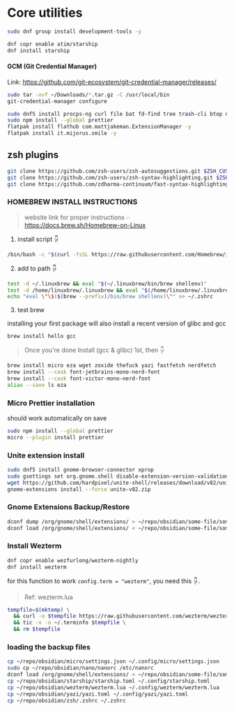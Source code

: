 # Core utilities

```zsh
sudo dnf group install development-tools -y
```

```zsh
dnf copr enable atim/starship
dnf install starship
```

#### GCM (Git Credential Manager)
Link: https://github.com/git-ecosystem/git-credential-manager/releases/

```zsh
sudo tar -xvf ~/Downloads/*.tar.gz -C /usr/local/bin
git-credential-manager configure
```

```zsh
sudo dnf5 install procps-ng curl file bat fd-find tree trash-cli btop node dconf-editor gnome-tweaks 
sudo npm install --global prettier
flatpak install flathub com.mattjakeman.ExtensionManager -y
flatpak install it.mijorus.smile -y
```

## zsh plugins

```zsh
git clone https://github.com/zsh-users/zsh-autosuggestions.git $ZSH_CUSTOM/plugins/zsh-autosuggestions;
git clone https://github.com/zsh-users/zsh-syntax-highlighting.git $ZSH_CUSTOM/plugins/zsh-syntax-highlighting;
git clone https://github.com/zdharma-continuum/fast-syntax-highlighting.git ${ZSH_CUSTOM:-$HOME/.oh-my-zsh/custom}/plugins/fast-syntax-highlighting;
```

### HOMEBREW INSTALL INSTRUCTIONS

> website link for proper instructions 🖙 https://docs.brew.sh/Homebrew-on-Linux

1. install script 🖟

```zsh
/bin/bash -c "$(curl -fsSL https://raw.githubusercontent.com/Homebrew/install/HEAD/install.sh)"
```

2. add to path 🖟

```zsh
test -d ~/.linuxbrew && eval "$(~/.linuxbrew/bin/brew shellenv)"
test -d /home/linuxbrew/.linuxbrew && eval "$(/home/linuxbrew/.linuxbrew/bin/brew shellenv)"
echo "eval \"\$($(brew --prefix)/bin/brew shellenv)\"" >> ~/.zshrc
```

3. test brew

installing your first package will also install a recent version of glibc and
gcc

```zsh
brew install hello gcc
```

> Once you're done Install (gcc & glibc) 1st, then 🖟

```zsh
brew install micro eza wget zoxide thefuck yazi fastfetch nerdfetch
brew install --cask font-jetbrains-mono-nerd-font
brew install --cask font-victor-mono-nerd-font
alias --save ls eza
```

### Micro Prettier installation

should work automatically on save

```zsh
sudo npm install --global prettier
micro --plugin install prettier
```

### Unite extension install

```zsh
sudo dnf5 install gnome-browser-connector xprop
sudo gsettings set org.gnome.shell disable-extension-version-validation true
wget https://github.com/hardpixel/unite-shell/releases/download/v82/unite-v82.zip
gnome-extensions install --force unite-v82.zip
```

### Gnome Extensions Backup/Restore

```zsh
dconf dump /org/gnome/shell/extensions/ > ~/repo/obsidian/some-file/some-file.txt
dconf load /org/gnome/shell/extensions/ < ~/repo/obsidian/some-file/some-file.txt
```

### Install Wezterm

```zsh
dnf copr enable wezfurlong/wezterm-nightly
dnf install wezterm
```

for this function to work `config.term = "wezterm"`, you need this 🖟.

> Ref: wezterm.lua

```zsh
tempfile=$(mktemp) \
  && curl -o $tempfile https://raw.githubusercontent.com/wezterm/wezterm/main/termwiz/data/wezterm.terminfo \
  && tic -x -o ~/.terminfo $tempfile \
  && rm $tempfile
```

### loading the backup files

```zsh
cp ~/repo/obsidian/micro/settings.json ~/.config/micro/settings.json
sudo cp ~/repo/obsidian/nano/nanorc /etc/nanorc
dconf load /org/gnome/shell/extensions/ < ~/repo/obsidian/some-file/some-file.txt
cp ~/repo/obsidian/starship/starship.toml ~/.config/starship.toml
cp ~/repo/obsidian/wezterm/wezterm.lua ~/.config/wezterm/wezterm.lua
cp ~/repo/obsidian/yazi/yazi.toml ~/.config/yazi/yazi.toml
cp ~/repo/obsidian/zsh/.zshrc ~/.zshrc
```
